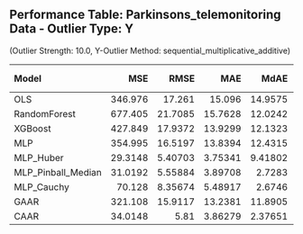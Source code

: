 ## Performance Table: Parkinsons_telemonitoring Data - Outlier Type: Y
(Outlier Strength: 10.0, Y-Outlier Method: sequential_multiplicative_additive)

| Model              |      MSE |     RMSE |      MAE |     MdAE |        R² |   Training Time (s) |
|:-------------------|---------:|---------:|---------:|---------:|----------:|--------------------:|
| OLS                | 346.976  | 17.261   | 15.096   | 14.9575  | -2.18574  |           0.0011196 |
| RandomForest       | 677.405  | 21.7085  | 15.7628  | 12.0242  | -5.21371  |           3.30085   |
| XGBoost            | 427.849  | 17.9372  | 13.9299  | 12.1323  | -2.90605  |           0.030966  |
| MLP                | 354.995  | 16.5197  | 13.8394  | 12.4315  | -2.24658  |           0.796487  |
| MLP_Huber          |  29.3148 |  5.40703 |  3.75341 |  9.41802 |  0.730722 |           0.646349  |
| MLP_Pinball_Median |  31.0192 |  5.55884 |  3.89708 |  2.7283  |  0.715565 |           0.750602  |
| MLP_Cauchy         |  70.128  |  8.35674 |  5.48917 |  2.6746  |  0.356979 |           0.88296   |
| GAAR               | 321.108  | 15.9117  | 13.2381  | 11.8905  | -1.94     |           1.5744    |
| CAAR               |  34.0148 |  5.81    |  3.86279 |  2.37651 |  0.688084 |           1.0349    |